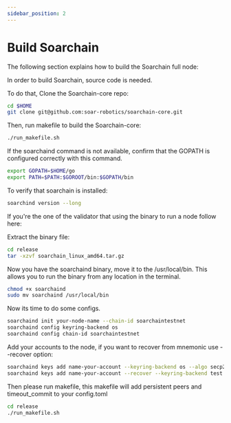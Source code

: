 ```yaml
---
sidebar_position: 2
---
```


# Build Soarchain

The following section explains how to build the Soarchain full node:

In order to build Soarchain, source code is needed.

To do that,
Clone the Soarchain-core repo:
```sh
cd $HOME
git clone git@github.com:soar-robotics/soarchain-core.git
```

Then, run makefile to build the Soarchain-core:
```sh
./run_makefile.sh
```

If the soarchaind command is not available, confirm that the GOPATH is configured correctly with this command.
```sh
export GOPATH=$HOME/go
export PATH=$PATH:$GOROOT/bin:$GOPATH/bin
```

To verify that soarchain is installed:
```sh
soarchind version --long
```

If you're the one of the validator that using the binary to run a node follow here: 

Extract the binary file: 

```sh
cd release 
tar -xzvf soarchain_linux_amd64.tar.gz
```

Now you have the soarchaind binary, move it to the /usr/local/bin. This allows you to run the binary from any location in the terminal. 

```sh
chmod +x soarchaind
sudo mv soarchaind /usr/local/bin
```

Now its time to do some configs. 
```sh
soarchaind init your-node-name --chain-id soarchaintestnet
soarchaind config keyring-backend os
soarchaind config chain-id soarchaintestnet
```

Add your accounts to the node, if you want to recover from mnemonic use --recover option:

```sh
soarchaind keys add name-your-account --keyring-backend os --algo secp256k1
soarchaind keys add name-your-account --recover --keyring-backend test --algo secp256k1 
```
Then please run makefile, this makefile will add persistent peers and timeout_commit to your config.toml

```sh
cd release 
./run_makefile.sh
```